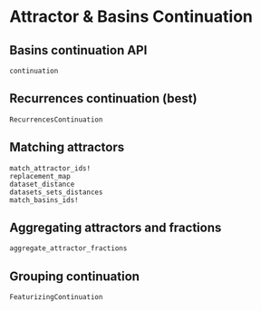 # Attractor & Basins Continuation


## Basins continuation API
```@docs
continuation
```

## Recurrences continuation (best)

```@docs
RecurrencesContinuation
```

## Matching attractors
```@docs
match_attractor_ids!
replacement_map
dataset_distance
datasets_sets_distances
match_basins_ids!
```

## Aggregating attractors and fractions
```@docs
aggregate_attractor_fractions
```

## Grouping continuation
```@docs
FeaturizingContinuation
```
